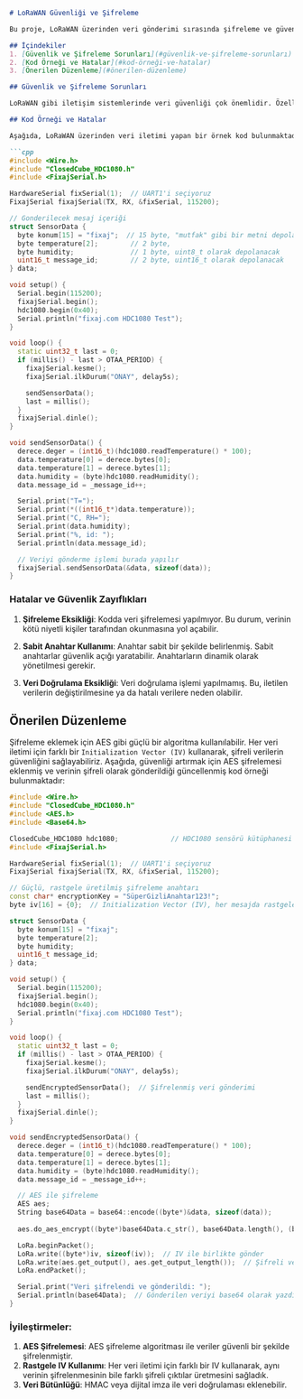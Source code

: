 

```markdown
# LoRaWAN Güvenliği ve Şifreleme

Bu proje, LoRaWAN üzerinden veri gönderimi sırasında şifreleme ve güvenlik önlemlerini ele almaktadır. Aşağıda, LoRaWAN veri iletiminde karşılaşılan potansiyel güvenlik açıkları ve bu açıkları kapatmak için yapılan iyileştirmeler bulunmaktadır.

## İçindekiler
1. [Güvenlik ve Şifreleme Sorunları](#güvenlik-ve-şifreleme-sorunları)
2. [Kod Örneği ve Hatalar](#kod-örneği-ve-hatalar)
3. [Önerilen Düzenleme](#önerilen-düzenleme)

## Güvenlik ve Şifreleme Sorunları

LoRaWAN gibi iletişim sistemlerinde veri güvenliği çok önemlidir. Özellikle verilerin şifrelenmemesi, kötü niyetli kişilerin veriye erişmesine yol açabilir. Ayrıca sabit anahtar kullanımı, şifreleme anahtarlarının kötüye kullanılmasına neden olabilir. Bu nedenle güvenlik için AES gibi şifreleme algoritmaları kullanmak ve anahtarları güvenli bir şekilde yönetmek gerekir.

## Kod Örneği ve Hatalar

Aşağıda, LoRaWAN üzerinden veri iletimi yapan bir örnek kod bulunmaktadır. Bu kodda güvenlik ve şifreleme ile ilgili önemli eksiklikler vardır.

```cpp
#include <Wire.h>
#include "ClosedCube_HDC1080.h"
#include <FixajSerial.h>

HardwareSerial fixSerial(1);  // UART1'i seçiyoruz
FixajSerial fixajSerial(TX, RX, &fixSerial, 115200);

// Gonderilecek mesaj içeriği
struct SensorData {
  byte konum[15] = "fixaj";  // 15 byte, "mutfak" gibi bir metni depolamak için
  byte temperature[2];        // 2 byte,
  byte humidity;              // 1 byte, uint8_t olarak depolanacak
  uint16_t message_id;        // 2 byte, uint16_t olarak depolanacak
} data;

void setup() {
  Serial.begin(115200);
  fixajSerial.begin();
  hdc1080.begin(0x40);
  Serial.println("fixaj.com HDC1080 Test");
}

void loop() {
  static uint32_t last = 0;
  if (millis() - last > OTAA_PERIOD) {
    fixajSerial.kesme();
    fixajSerial.ilkDurum("ONAY", delay5s);

    sendSensorData();
    last = millis();
  }
  fixajSerial.dinle();
}

void sendSensorData() {
  derece.deger = (int16_t)(hdc1080.readTemperature() * 100);
  data.temperature[0] = derece.bytes[0];
  data.temperature[1] = derece.bytes[1];
  data.humidity = (byte)hdc1080.readHumidity();
  data.message_id = _message_id++;

  Serial.print("T=");
  Serial.print(*((int16_t*)data.temperature));
  Serial.print("C, RH=");
  Serial.print(data.humidity);
  Serial.print("%, id: ");
  Serial.println(data.message_id);

  // Veriyi gönderme işlemi burada yapılır
  fixajSerial.sendSensorData(&data, sizeof(data));
}
```

### Hatalar ve Güvenlik Zayıflıkları

1. **Şifreleme Eksikliği**: Kodda veri şifrelemesi yapılmıyor. Bu durum, verinin kötü niyetli kişiler tarafından okunmasına yol açabilir.
   
2. **Sabit Anahtar Kullanımı**: Anahtar sabit bir şekilde belirlenmiş. Sabit anahtarlar güvenlik açığı yaratabilir. Anahtarların dinamik olarak yönetilmesi gerekir.
   
3. **Veri Doğrulama Eksikliği**: Veri doğrulama işlemi yapılmamış. Bu, iletilen verilerin değiştirilmesine ya da hatalı verilere neden olabilir.

## Önerilen Düzenleme

Şifreleme eklemek için AES gibi güçlü bir algoritma kullanılabilir. Her veri iletimi için farklı bir `Initialization Vector (IV)` kullanarak, şifreli verilerin güvenliğini sağlayabiliriz. Aşağıda, güvenliği artırmak için AES şifrelemesi eklenmiş ve verinin şifreli olarak gönderildiği güncellenmiş kod örneği bulunmaktadır:

```cpp
#include <Wire.h>
#include "ClosedCube_HDC1080.h"
#include <AES.h>
#include <Base64.h>

ClosedCube_HDC1080 hdc1080;             // HDC1080 sensörü kütüphanesi
#include <FixajSerial.h>

HardwareSerial fixSerial(1);  // UART1'i seçiyoruz
FixajSerial fixajSerial(TX, RX, &fixSerial, 115200);

// Güçlü, rastgele üretilmiş şifreleme anahtarı
const char* encryptionKey = "SüperGizliAnahtar123!"; 
byte iv[16] = {0};  // Initialization Vector (IV), her mesajda rastgele değişmeli

struct SensorData {
  byte konum[15] = "fixaj";
  byte temperature[2];
  byte humidity;
  uint16_t message_id;
} data;

void setup() {
  Serial.begin(115200);
  fixajSerial.begin();
  hdc1080.begin(0x40);
  Serial.println("fixaj.com HDC1080 Test");
}

void loop() {
  static uint32_t last = 0;
  if (millis() - last > OTAA_PERIOD) {
    fixajSerial.kesme();
    fixajSerial.ilkDurum("ONAY", delay5s);

    sendEncryptedSensorData();  // Şifrelenmiş veri gönderimi
    last = millis();
  }
  fixajSerial.dinle();
}

void sendEncryptedSensorData() {
  derece.deger = (int16_t)(hdc1080.readTemperature() * 100);
  data.temperature[0] = derece.bytes[0];
  data.temperature[1] = derece.bytes[1];
  data.humidity = (byte)hdc1080.readHumidity();
  data.message_id = _message_id++;

  // AES ile şifreleme
  AES aes;
  String base64Data = base64::encode((byte*)&data, sizeof(data));
  
  aes.do_aes_encrypt((byte*)base64Data.c_str(), base64Data.length(), (byte*)encryptionKey, iv);

  LoRa.beginPacket();
  LoRa.write((byte*)iv, sizeof(iv));  // IV ile birlikte gönder
  LoRa.write(aes.get_output(), aes.get_output_length());  // Şifreli veriyi gönder
  LoRa.endPacket();

  Serial.print("Veri şifrelendi ve gönderildi: ");
  Serial.println(base64Data);  // Gönderilen veriyi base64 olarak yazdır
}
```

### İyileştirmeler:
1. **AES Şifrelemesi**: AES şifreleme algoritması ile veriler güvenli bir şekilde şifrelenmiştir.
2. **Rastgele IV Kullanımı**: Her veri iletimi için farklı bir IV kullanarak, aynı verinin şifrelenmesinin bile farklı şifreli çıktılar üretmesini sağladık.
3. **Veri Bütünlüğü**: HMAC veya dijital imza ile veri doğrulaması eklenebilir.


```


